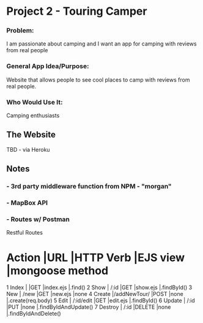 # Project 2 - Touring Camper

### Problem:

I am passionate about camping and I want an app for camping with reviews from real people

### General App Idea/Purpose:

Website that allows people to see cool places to camp with reviews from real people.

### Who Would Use It:

Camping enthusiasts

## The Website

TBD - via Heroku

## Notes

### - 3rd party middleware function from NPM - "morgan"

### - MapBox API

### - Routes w/ Postman

Restful Routes

# Action |URL |HTTP Verb |EJS view |mongoose method

1 Index | |GET |index.ejs |.find()
2 Show | /:id |GET |show.ejs |.findById()
3 New | /new |GET |new.ejs |none
4 Create |/addNewTour/ |POST |none |.create(req.body)
5 Edit | /:id/edit |GET |edit.ejs |.findById()
6 Update | /:id |PUT |none |.findByIdAndUpdate()
7 Destroy | /:id |DELETE |none |.findByIdAndDelete()
